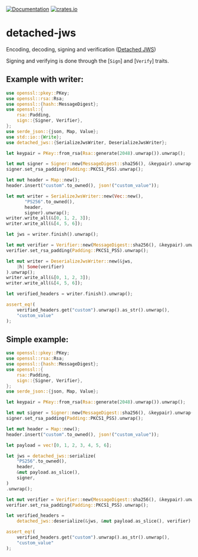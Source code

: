 [![Documentation](https://docs.rs/detached-jws/badge.svg)](https://docs.rs/jws)
[![crates.io](https://img.shields.io/crates/v/detached-jws.svg)](https://crates.io/crates/jws)

# detached-jws

Encoding, decoding, signing and verification ([Detached JWS](https://medium.com/gin-and-tonic/implementing-detached-json-web-signature-9ca5665ddcfc))

Signing and verifying is done through the [`Sign`] and [`Verify`] traits.

## Example with writer:
```rust
use openssl::pkey::PKey;
use openssl::rsa::Rsa;
use openssl::{hash::MessageDigest};
use openssl::{
    rsa::Padding,
    sign::{Signer, Verifier},
};
use serde_json::{json, Map, Value};
use std::io::{Write};
use detached_jws::{SerializeJwsWriter, DeserializeJwsWriter};

let keypair = PKey::from_rsa(Rsa::generate(2048).unwrap()).unwrap();

let mut signer = Signer::new(MessageDigest::sha256(), &keypair).unwrap();
signer.set_rsa_padding(Padding::PKCS1_PSS).unwrap();

let mut header = Map::new();
header.insert("custom".to_owned(), json!("custom_value"));

let mut writer = SerializeJwsWriter::new(Vec::new(),
       "PS256".to_owned(),
       header,
       signer).unwrap();
writer.write_all(&[0, 1, 2, 3]);
writer.write_all(&[4, 5, 6]);

let jws = writer.finish().unwrap();

let mut verifier = Verifier::new(MessageDigest::sha256(), &keypair).unwrap();
verifier.set_rsa_padding(Padding::PKCS1_PSS).unwrap();

let mut writer = DeserializeJwsWriter::new(&jws,
    |h| Some(verifier)
).unwrap();
writer.write_all(&[0, 1, 2, 3]);
writer.write_all(&[4, 5, 6]);

let verified_headers = writer.finish().unwrap();

assert_eq!(
    verified_headers.get("custom").unwrap().as_str().unwrap(),
    "custom_value"
);
```

## Simple example:
```rust
use openssl::pkey::PKey;
use openssl::rsa::Rsa;
use openssl::{hash::MessageDigest};
use openssl::{
    rsa::Padding,
    sign::{Signer, Verifier},
};
use serde_json::{json, Map, Value};

let keypair = PKey::from_rsa(Rsa::generate(2048).unwrap()).unwrap();

let mut signer = Signer::new(MessageDigest::sha256(), &keypair).unwrap();
signer.set_rsa_padding(Padding::PKCS1_PSS).unwrap();

let mut header = Map::new();
header.insert("custom".to_owned(), json!("custom_value"));

let payload = vec![0, 1, 2, 3, 4, 5, 6];

let jws = detached_jws::serialize(
    "PS256".to_owned(),
    header,
    &mut payload.as_slice(),
    signer,
)
.unwrap();

let mut verifier = Verifier::new(MessageDigest::sha256(), &keypair).unwrap();
verifier.set_rsa_padding(Padding::PKCS1_PSS).unwrap();

let verified_headers =
    detached_jws::deserialize(&jws, &mut payload.as_slice(), verifier).unwrap();

assert_eq!(
    verified_headers.get("custom").unwrap().as_str().unwrap(),
    "custom_value"
);
```
